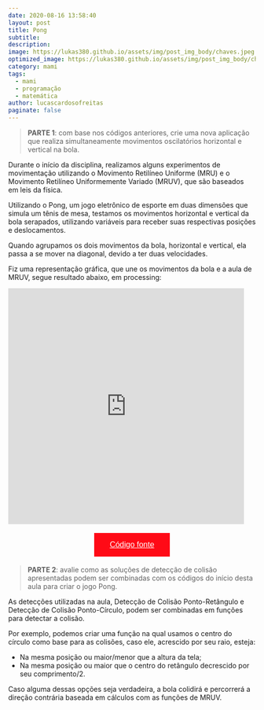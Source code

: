 ```yaml
---
date: 2020-08-16 13:58:40
layout: post
title: Pong
subtitle: 
description: 
image: https://lukas380.github.io/assets/img/post_img_body/chaves.jpeg
optimized_image: https://lukas380.github.io/assets/img/post_img_body/chaves.jpeg
category: mami
tags:
  - mami
  - programação
  - matemática
author: lucascardosofreitas
paginate: false
---
```


>  <strong>PARTE 1</strong>: com base nos códigos anteriores, crie uma nova aplicação que realiza simultaneamente movimentos oscilatórios horizontal e vertical na bola.

Durante o início da disciplina, realizamos alguns experimentos de movimentação utilizando o Movimento Retilíneo Uniforme (MRU) e o Movimento Retilíneo Uniformemente Variado (MRUV), que são baseados em leis da física.

Utilizando o Pong, um jogo eletrônico de esporte em duas dimensões que simula um tênis de mesa, testamos os movimentos horizontal e vertical da bola serapados, utilizando variáveis para receber suas respectivas posições e deslocamentos.

Quando agrupamos os dois movimentos da bola, horizontal e vertical, ela passa a se mover na diagonal, devido a ter duas velocidades. 

Fiz uma representação gráfica, que une os movimentos da bola e a aula de MRUV, segue resultado abaixo, em processing:

<iframe src="https://giphy.com/embed/MXM1FTji5HDIYgzXTt" width="480" height="480" frameBorder="0" class="giphy-embed" allowFullScreen></iframe><p><a href="https://giphy.com/gifs/pong-mami-smd-MXM1FTji5HDIYgzXTt"></a></p>

<center>
  <button style="background-color: #ff0a16; border: none; padding: 15px 32px; text-align: center; text-decoration: none; display: inline-block; font-size: 16px; margin: 4px 2px; cursor: pointer;"> 
  <a href="https://drive.google.com/drive/folders/1_uZ6NzYZWWmHUbOtAUwEuUQtYS99Q9cv?usp=sharing" style="color: white;">Código fonte</a>
  </button>
</center>

>  <strong>PARTE 2</strong>: avalie como as soluções de detecção de colisão apresentadas podem ser combinadas com os códigos do início desta aula para criar o jogo Pong.

As detecções utilizadas na aula, Detecção de Colisão Ponto-Retângulo e Detecção de Colisão Ponto-Círculo, podem ser combinadas em funções para detectar a colisão.

Por exemplo, podemos criar uma função na qual usamos o centro do círculo como base para as colisões, caso ele, acrescido por seu raio, esteja:
* Na mesma posição ou maior/menor que a altura da tela;
* Na mesma posição ou maior que o centro do retângulo decrescido por seu comprimento/2.

Caso alguma dessas opções seja verdadeira, a bola colidirá e percorrerá a direção contrária baseada em cálculos com as funções de MRUV.